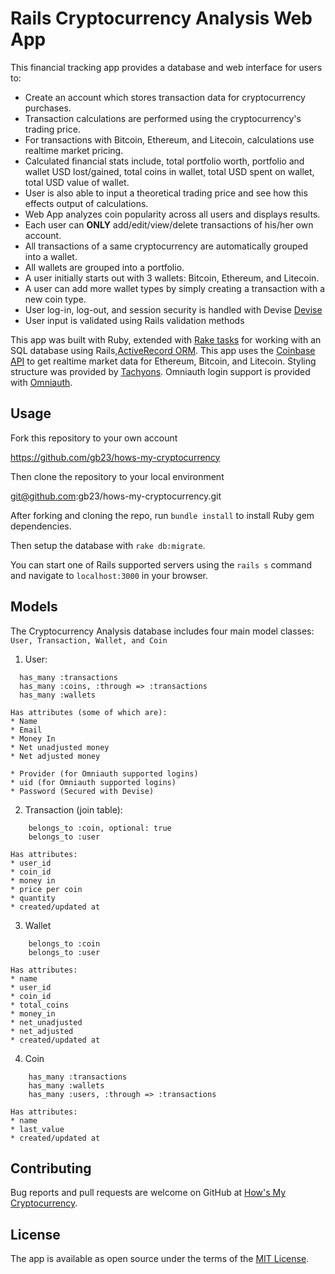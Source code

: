 # Rails Cryptocurrency Analysis Web App

This financial tracking app provides a database and web interface for users to:
* Create an account which stores transaction data for cryptocurrency purchases.
* Transaction calculations are performed using the cryptocurrency's trading price.
* For transactions with Bitcoin, Ethereum, and Litecoin, calculations use realtime market pricing.
* Calculated financial stats include, total portfolio worth, portfolio and wallet USD lost/gained, total coins in wallet, total USD spent on wallet, total USD value of wallet.
* User is also able to input a theoretical trading price and see how this effects output of calculations.
* Web App analyzes coin popularity across all users and displays results.
* Each user can **ONLY** add/edit/view/delete transactions of his/her own account.  
* All transactions of a same cryptocurrency are automatically grouped into a wallet.
* All wallets are grouped into a portfolio.
* A user initially starts out with 3 wallets: Bitcoin, Ethereum, and Litecoin.
* A user can add more wallet types by simply creating a transaction with a new coin type.
* User log-in, log-out, and session security is handled with Devise [Devise](https://github.com/plataformatec/devise)
* User input is validated using Rails validation methods


This app was built with Ruby, extended with [Rake tasks](https://github.com/ruby/rake) for working with an SQL database using Rails,[ActiveRecord ORM](https://github.com/rails/rails/tree/master/activerecord). This app uses the [Coinbase API](https://developers.coinbase.com/api/v2) to get realtime market data for Ethereum, Bitcoin, and Litecoin.  Styling structure was provided by [Tachyons](https://tachyons.io). Omniauth login support is provided with [Omniauth](https://github.com/omniauth/omniauth).

## Usage
Fork this repository to your own account

https://github.com/gb23/hows-my-cryptocurrency

Then clone the repository to your local environment

git@github.com:gb23/hows-my-cryptocurrency.git

After forking and cloning the repo, run ```bundle install``` to install Ruby gem dependencies.

Then setup the database with ```rake db:migrate```.

You can start one of Rails supported servers using the ```rails s``` command and navigate to `localhost:3000` in your browser.


## Models
The Cryptocurrency Analysis database includes four main model classes: ```User, Transaction, Wallet, and Coin```

1. User:
```
  has_many :transactions
  has_many :coins, :through => :transactions 
  has_many :wallets
```
    Has attributes (some of which are):
    * Name
    * Email
    * Money In
    * Net unadjusted money
    * Net adjusted money

    * Provider (for Omniauth supported logins)
    * uid (for Omniauth supported logins)
    * Password (Secured with Devise)

2. Transaction (join table):
```
    belongs_to :coin, optional: true
    belongs_to :user
```
    Has attributes:
    * user_id
    * coin_id
    * money in
    * price per coin
    * quantity
    * created/updated at

3. Wallet
```
    belongs_to :coin
    belongs_to :user
```
    Has attributes:
    * name
    * user_id
    * coin_id
    * total_coins
    * money_in
    * net_unadjusted
    * net_adjusted
    * created/updated at
4. Coin   
```
    has_many :transactions
    has_many :wallets
    has_many :users, :through => :transactions
```
    Has attributes:
    * name
    * last_value
    * created/updated at
  

## Contributing

Bug reports and pull requests are welcome on GitHub at [How's My Cryptocurrency](https://github.com/gb23/hows-my-cryptocurrency).

## License

The app is available as open source under the terms of the [MIT License](http://opensource.org/licenses/MIT).
